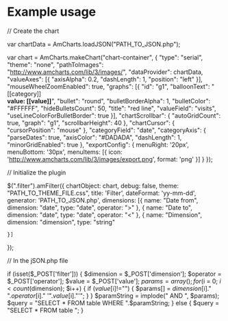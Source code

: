 Example usage
=============

// Create the chart

var chartData = AmCharts.loadJSON("PATH_TO_JSON.php");

var chart = AmCharts.makeChart("chart-container", {
    "type": "serial",
    "theme": "none",
    "pathToImages": "http://www.amcharts.com/lib/3/images/",
    "dataProvider": chartData,
    "valueAxes": [{
        "axisAlpha": 0.2,
        "dashLength": 1,
        "position": "left"
    }],
    "mouseWheelZoomEnabled": true,
    "graphs": [{
        "id": "g1",
        "balloonText": "[[category]]<br /><b><span style='font-size:14px;'>value: [[value]]</span></b>",
        "bullet": "round",
        "bulletBorderAlpha": 1,
        "bulletColor": "#FFFFFF",
        "hideBulletsCount": 50,
        "title": "red line",
        "valueField": "visits",
        "useLineColorForBulletBorder": true
    }],
    "chartScrollbar": {
        "autoGridCount": true,
        "graph": "g1",
        "scrollbarHeight": 40
    },
    "chartCursor": {
        "cursorPosition": "mouse"
    },
    "categoryField": "date",
    "categoryAxis": {
        "parseDates": true,
        "axisColor": "#DADADA",
        "dashLength": 1,
        "minorGridEnabled": true
    },
    "exportConfig": {
        menuRight: '20px',
        menuBottom: '30px',
        menuItems: [{
            icon: 'http://www.amcharts.com/lib/3/images/export.png',
            format: 'png'
        }]
    }
});

// Initialize the plugin

$(".filter").amFilter({
    chartObject: chart,
    debug: false,
    theme: "PATH_TO_THEME_FILE.css",
    title: 'Filter',
    dateFormat: 'yy-mm-dd',
    generator: 'PATH_TO_JSON.php',
    dimensions: [{
        name: "Date from",
        dimension: "date",
        type: "date",
        operator: ">"
    }, {
        name: "Date to",
        dimension: "date",
        type: "date",
        operator: "<"
    }, {
        name: "Dimension",
        dimension: "dimension",
        type: "string"

    }]
});

// In the jSON.php file

if (isset($_POST['filter'])) {
	$dimension = $_POST['dimension'];
	$operator = $_POST['operator'];
	$value = $_POST['value'];
	$params = array();
	for ($i = 0; $i < count($dimension); $i++) {
		if ($value[$i]!="") {
			$params[] = $dimension[$i]." ".$operator[$i]." '".$value[$i]."'";
		}
	}
	$paramString = implode(" AND ", $params);
	$query = "SELECT * FROM table WHERE ".$paramString;
}
else {
	$query = "SELECT * FROM table ";
}
